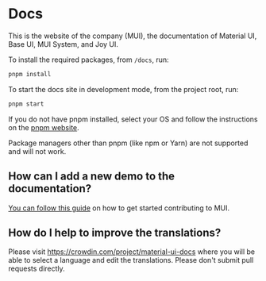 # Docs

This is the website of the company (MUI), the documentation of Material UI, Base UI, MUI System, and Joy UI.

To install the required packages, from `/docs`, run:

```bash
pnpm install
```

To start the docs site in development mode, from the project root, run:

```bash
pnpm start
```

If you do not have pnpm installed, select your OS and follow the instructions on the [pnpm website](https://pnpm.io/installation).

Package managers other than pnpm (like npm or Yarn) are not supported and will not work.

## How can I add a new demo to the documentation?

[You can follow this guide](https://github.com/mui/material-ui/blob/HEAD/CONTRIBUTING.md)
on how to get started contributing to MUI.

## How do I help to improve the translations?

Please visit https://crowdin.com/project/material-ui-docs where you will be able to select a language and edit the translations.
Please don't submit pull requests directly.
